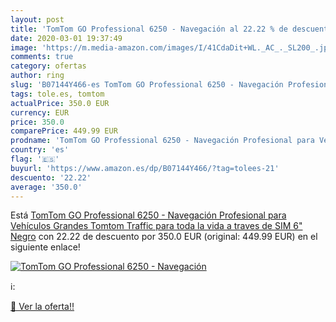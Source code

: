 ```yaml
---
layout: post
title: 'TomTom GO Professional 6250 - Navegación al 22.22 % de descuento'
date: 2020-03-01 19:37:49
image: 'https://m.media-amazon.com/images/I/41CdaDit+WL._AC_._SL200_.jpg'
comments: true
category: ofertas
author: ring
slug: 'B07144Y466-es TomTom GO Professional 6250 - Navegación Profesional para...'
tags: tole.es, tomtom
actualPrice: 350.0 EUR
currency: EUR
price: 350.0
comparePrice: 449.99 EUR
prodname: 'TomTom GO Professional 6250 - Navegación Profesional para Vehículos Grandes  Tomtom Traffic para toda la vida a traves de SIM  6"  Negro'
country: 'es'
flag: '🇪🇸'
buyurl: 'https://www.amazon.es/dp/B07144Y466/?tag=tolees-21'
descuento: '22.22'
average: '350.0'
---
```


Está [TomTom GO Professional 6250 - Navegación Profesional para Vehículos Grandes  Tomtom Traffic para toda la vida a traves de SIM  6"  Negro](https://www.amazon.es/dp/B07144Y466/?tag=tolees-21) con 22.22 de descuento por 350.0 EUR (original: 449.99 EUR) en el siguiente enlace!

[![TomTom GO Professional 6250 - Navegación](https://m.media-amazon.com/images/I/41CdaDit+WL._AC_._SL200_.jpg)](https://www.amazon.es/dp/B07144Y466/?tag=tolees-21)

ℹ️:


[🛒 Ver la oferta!!](https://www.amazon.es/dp/B07144Y466/?tag=tolees-21)

